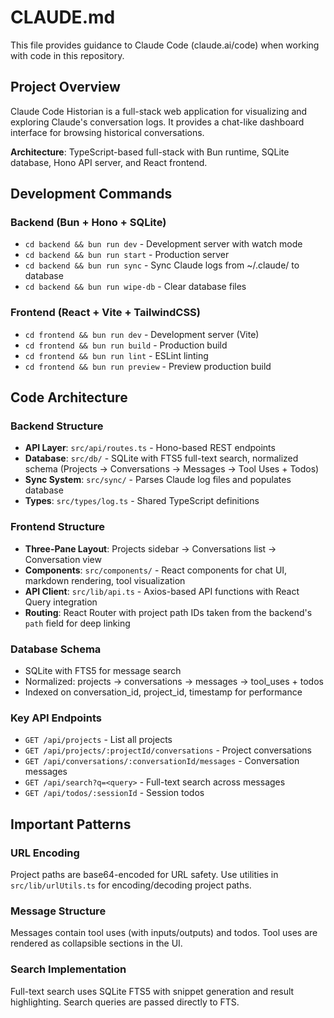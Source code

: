 # CLAUDE.md

This file provides guidance to Claude Code (claude.ai/code) when working with code in this repository.

## Project Overview

Claude Code Historian is a full-stack web application for visualizing and exploring Claude's conversation logs. It provides a chat-like dashboard interface for browsing historical conversations.

**Architecture**: TypeScript-based full-stack with Bun runtime, SQLite database, Hono API server, and React frontend.

## Development Commands

### Backend (Bun + Hono + SQLite)
- `cd backend && bun run dev` - Development server with watch mode
- `cd backend && bun run start` - Production server  
- `cd backend && bun run sync` - Sync Claude logs from ~/.claude/ to database
- `cd backend && bun run wipe-db` - Clear database files

### Frontend (React + Vite + TailwindCSS)
- `cd frontend && bun run dev` - Development server (Vite)
- `cd frontend && bun run build` - Production build
- `cd frontend && bun run lint` - ESLint linting
- `cd frontend && bun run preview` - Preview production build

## Code Architecture

### Backend Structure
- **API Layer**: `src/api/routes.ts` - Hono-based REST endpoints
- **Database**: `src/db/` - SQLite with FTS5 full-text search, normalized schema (Projects → Conversations → Messages → Tool Uses + Todos)
- **Sync System**: `src/sync/` - Parses Claude log files and populates database
- **Types**: `src/types/log.ts` - Shared TypeScript definitions

### Frontend Structure  
- **Three-Pane Layout**: Projects sidebar → Conversations list → Conversation view
- **Components**: `src/components/` - React components for chat UI, markdown rendering, tool visualization
- **API Client**: `src/lib/api.ts` - Axios-based API functions with React Query integration
- **Routing**: React Router with project path IDs taken from the backend's `path` field for deep linking

### Database Schema
- SQLite with FTS5 for message search
- Normalized: projects → conversations → messages → tool_uses + todos
- Indexed on conversation_id, project_id, timestamp for performance

### Key API Endpoints
- `GET /api/projects` - List all projects
- `GET /api/projects/:projectId/conversations` - Project conversations
- `GET /api/conversations/:conversationId/messages` - Conversation messages
- `GET /api/search?q=<query>` - Full-text search across messages
- `GET /api/todos/:sessionId` - Session todos

## Important Patterns

### URL Encoding
Project paths are base64-encoded for URL safety. Use utilities in `src/lib/urlUtils.ts` for encoding/decoding project paths.

### Message Structure
Messages contain tool uses (with inputs/outputs) and todos. Tool uses are rendered as collapsible sections in the UI.

### Search Implementation
Full-text search uses SQLite FTS5 with snippet generation and result highlighting. Search queries are passed directly to FTS.